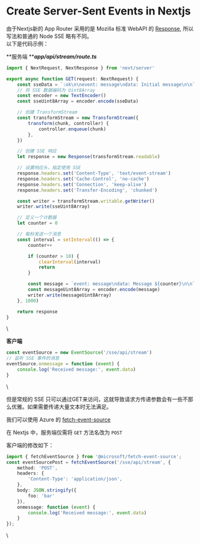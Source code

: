 # Create Server-Sent Events in Nextjs

由于Nextjs新的 App Router 采用的是 Mozilla 标准 WebAPI 的 [Response](https://developer.mozilla.org/en-US/docs/Web/API/Response), 所以写法和普通的 Node SSE 略有不同。\
以下是代码示例：

**服务端 **_**app/api/stream/route.ts**_

```typescript
import { NextRequest, NextResponse } from 'next/server'

export async function GET(request: NextRequest) {
    const sseData = `:ok\n\nevent: message\ndata: Initial message\n\n`
    // 将 SSE 数据编码为 Uint8Array
    const encoder = new TextEncoder()
    const sseUint8Array = encoder.encode(sseData)

    // 创建 TransformStream
    const transformStream = new TransformStream({
        transform(chunk, controller) {
            controller.enqueue(chunk)
        },
    })

    // 创建 SSE 响应
    let response = new Response(transformStream.readable)

    // 设置响应头，指定使用 SSE
    response.headers.set('Content-Type', 'text/event-stream')
    response.headers.set('Cache-Control', 'no-cache')
    response.headers.set('Connection', 'keep-alive')
    response.headers.set('Transfer-Encoding', 'chunked')

    const writer = transformStream.writable.getWriter()
    writer.write(sseUint8Array)

    // 定义一个计数器
    let counter = 0

    // 每秒发送一个消息
    const interval = setInterval(() => {
        counter++

        if (counter > 10) {
            clearInterval(interval)
            return
        }

        const message = `event: message\ndata: Message ${counter}\n\n`
        const messageUint8Array = encoder.encode(message)
        writer.write(messageUint8Array)
    }, 1000)

    return response
}
```

\


**客户端**

```typescript
const eventSource = new EventSource('/sse/api/stream')
// 监听 SSE 事件的消息
eventSource.onmessage = function (event) {
    console.log('Received message:', event.data)
}
```

\


但是常规的 SSE 只可以通过GET来访问，这就导致请求方传递参数会有一些不那么优雅。如果需要传递大量文本时无法满足。

我们可以使用 Azure 的 [fetch-event-source](https://github.com/Azure/fetch-event-source)

在 Nextjs 中，服务端仅需将 `GET` 方法名改为 `POST`

客户端的修改如下：

```typescript
import { fetchEventSource } from '@microsoft/fetch-event-source';
const eventSourcePost = fetchEventSource('/sse/api/stream', {
    method: 'POST',
    headers: {
        'Content-Type': 'application/json',
    },
    body: JSON.stringify({
        foo: 'bar'
    }),
    onmessage: function (event) {
        console.log('Received message:', event.data)
    }
});
```

\
